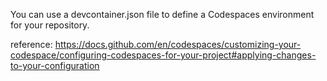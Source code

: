 You can use a devcontainer.json file to define a Codespaces environment for your repository.




reference: https://docs.github.com/en/codespaces/customizing-your-codespace/configuring-codespaces-for-your-project#applying-changes-to-your-configuration
